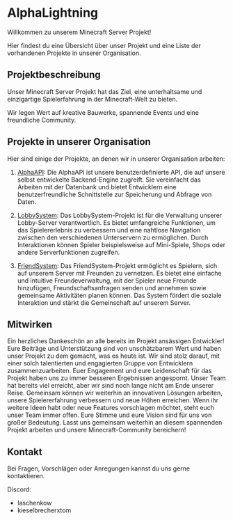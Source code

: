 # AlphaLightning

Willkommen zu unserem Minecraft Server Projekt!

Hier findest du eine Übersicht über unser Projekt und eine Liste der vorhandenen Projekte in unserer Organisation.

## Projektbeschreibung

Unser Minecraft Server Projekt hat das Ziel, eine unterhaltsame und einzigartige Spielerfahrung in der Minecraft-Welt zu bieten.

Wir legen Wert auf kreative Bauwerke, spannende Events und eine freundliche Community.

## Projekte in unserer Organisation

Hier sind einige der Projekte, an denen wir in unserer Organisation arbeiten:

1. [AlphaAPI]((https://github.com/AlphaLightning-net/AlphaAPI)): Die AlphaAPI ist unsere benutzerdefinierte API, die auf unsere selbst entwickelte Backend-Engine zugreift. Sie vereinfacht das Arbeiten mit der Datenbank und bietet Entwicklern eine benutzerfreundliche Schnittstelle zur Speicherung und Abfrage von Daten.

3. [LobbySystem](https://github.com/AlphaLightning-net/LobbySystem): Das LobbySystem-Projekt ist für die Verwaltung unserer Lobby-Server verantwortlich. Es bietet umfangreiche Funktionen, um das Spielererlebnis zu verbessern und eine nahtlose Navigation zwischen den verschiedenen Unterservern zu ermöglichen. Durch Interaktionen können Spieler beispielsweise auf Mini-Spiele, Shops oder andere Serverfunktionen zugreifen.

5. [FriendSystem](https://github.com/AlphaLightning-net/FriendSystem): Das FriendSystem-Projekt ermöglicht es Spielern, sich auf unserem Server mit Freunden zu vernetzen. Es bietet eine einfache und intuitive Freundeverwaltung, mit der Spieler neue Freunde hinzufügen, Freundschaftsanfragen senden und annehmen sowie gemeinsame Aktivitäten planen können. Das System fördert die soziale Interaktion und stärkt die Gemeinschaft auf unserem Server.

## Mitwirken

Ein herzliches Dankeschön an alle bereits im Projekt ansässigen Entwickler! Eure Beiträge und Unterstützung sind von unschätzbarem Wert und haben unser Projekt zu dem gemacht, was es heute ist.
Wir sind stolz darauf, mit einer solch talentierten und engagierten Gruppe von Entwicklern zusammenzuarbeiten. Euer Engagement und eure Leidenschaft für das Projekt haben uns zu immer besseren Ergebnissen angespornt.
Unser Team hat bereits viel erreicht, aber wir sind noch lange nicht am Ende unserer Reise. Gemeinsam können wir weiterhin an innovativen Lösungen arbeiten, unsere Spielererfahrung verbessern und neue Höhen erreichen.
Wenn ihr weitere Ideen habt oder neue Features vorschlagen möchtet, steht euch unser Team immer offen. Eure Stimme und eure Vision sind für uns von großer Bedeutung.
Lasst uns gemeinsam weiterhin an diesem spannenden Projekt arbeiten und unsere Minecraft-Community bereichern!

## Kontakt

Bei Fragen, Vorschlägen oder Anregungen kannst du uns gerne kontaktieren.

Discord:
- laschenkow
- kieselbrecherxtom

